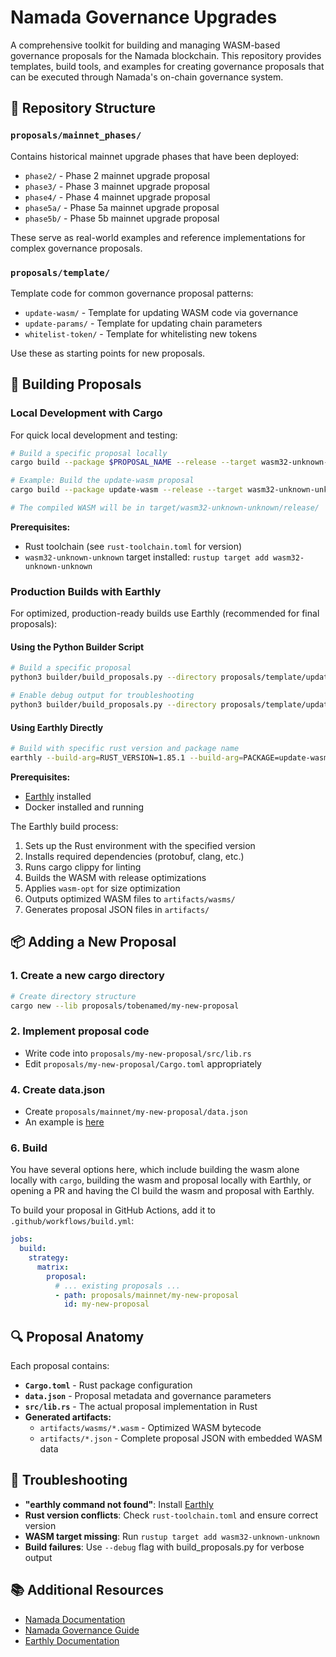 # Namada Governance Upgrades

A comprehensive toolkit for building and managing WASM-based governance proposals for the Namada blockchain. This repository provides templates, build tools, and examples for creating governance proposals that can be executed through Namada's on-chain governance system.

## 📁 Repository Structure

### `proposals/mainnet_phases/`
Contains historical mainnet upgrade phases that have been deployed:
- `phase2/` - Phase 2 mainnet upgrade proposal
- `phase3/` - Phase 3 mainnet upgrade proposal  
- `phase4/` - Phase 4 mainnet upgrade proposal
- `phase5a/` - Phase 5a mainnet upgrade proposal
- `phase5b/` - Phase 5b mainnet upgrade proposal

These serve as real-world examples and reference implementations for complex governance proposals.

### `proposals/template/`
Template code for common governance proposal patterns:
- `update-wasm/` - Template for updating WASM code via governance
- `update-params/` - Template for updating chain parameters
- `whitelist-token/` - Template for whitelisting new tokens

Use these as starting points for new proposals.

<!-- ### `proposals/mainnet/` & `proposals/testnet/`
Active proposals organized by target network:
- `mainnet/` - Live mainnet proposals
- `testnet/` - Testnet proposals for testing -->

## 🔧 Building Proposals

### Local Development with Cargo

For quick local development and testing:

```bash
# Build a specific proposal locally
cargo build --package $PROPOSAL_NAME --release --target wasm32-unknown-unknown

# Example: Build the update-wasm proposal
cargo build --package update-wasm --release --target wasm32-unknown-unknown

# The compiled WASM will be in target/wasm32-unknown-unknown/release/
```

**Prerequisites:**
- Rust toolchain (see `rust-toolchain.toml` for version)
- `wasm32-unknown-unknown` target installed: `rustup target add wasm32-unknown-unknown`

### Production Builds with Earthly

For optimized, production-ready builds use Earthly (recommended for final proposals):

#### Using the Python Builder Script

```bash
# Build a specific proposal
python3 builder/build_proposals.py --directory proposals/template/update-wasm

# Enable debug output for troubleshooting
python3 builder/build_proposals.py --directory proposals/template/update-wasm --debug
```

#### Using Earthly Directly

```bash
# Build with specific rust version and package name
earthly --build-arg=RUST_VERSION=1.85.1 --build-arg=PACKAGE=update-wasm +build
```

**Prerequisites:**
- [Earthly](https://earthly.dev/) installed
- Docker installed and running

The Earthly build process:
1. Sets up the Rust environment with the specified version
2. Installs required dependencies (protobuf, clang, etc.)
3. Runs cargo clippy for linting
4. Builds the WASM with release optimizations
5. Applies `wasm-opt` for size optimization
6. Outputs optimized WASM files to `artifacts/wasms/`
7. Generates proposal JSON files in `artifacts/`

## 📦 Adding a New Proposal

### 1. Create a new cargo directory

```bash
# Create directory structure
cargo new --lib proposals/tobenamed/my-new-proposal
```

### 2. Implement proposal code

- Write code into `proposals/my-new-proposal/src/lib.rs`
- Edit `proposals/my-new-proposal/Cargo.toml` appropriately

### 4. Create data.json

- Create `proposals/mainnet/my-new-proposal/data.json`
- An example is [here](./proposals/template/update-wasm/data.json)

### 6. Build

You have several options here, which include building the wasm alone locally with `cargo`,
building the wasm and proposal locally with Earthly, or opening a PR and having the CI build the wasm and proposal with Earthly.

To build your proposal in GitHub Actions, add it to `.github/workflows/build.yml`:

```yaml
jobs:
  build:
    strategy:
      matrix:
        proposal:
          # ... existing proposals ...
          - path: proposals/mainnet/my-new-proposal
            id: my-new-proposal
```

## 🔍 Proposal Anatomy

Each proposal contains:

- **`Cargo.toml`** - Rust package configuration
- **`data.json`** - Proposal metadata and governance parameters
- **`src/lib.rs`** - The actual proposal implementation in Rust
- **Generated artifacts:**
  - `artifacts/wasms/*.wasm` - Optimized WASM bytecode
  - `artifacts/*.json` - Complete proposal JSON with embedded WASM data

## 🐛 Troubleshooting

- **"earthly command not found"**: Install [Earthly](https://earthly.dev/)
- **Rust version conflicts**: Check `rust-toolchain.toml` and ensure correct version
- **WASM target missing**: Run `rustup target add wasm32-unknown-unknown`
- **Build failures**: Use `--debug` flag with build_proposals.py for verbose output

## 📚 Additional Resources

- [Namada Documentation](https://docs.namada.net/)
- [Namada Governance Guide](https://docs.namada.net/users/governance)
- [Earthly Documentation](https://docs.earthly.dev/)